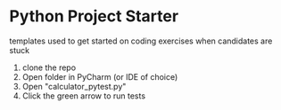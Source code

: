 # Python Project Starter

templates used to get started on coding exercises when candidates are stuck

1. clone the repo
2. Open folder in PyCharm (or IDE of choice) 
3. Open "calculator_pytest.py"
4. Click the green arrow to run tests
